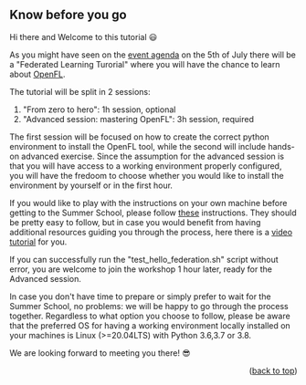 <!-- FEDERATED LEARNING TUTORIAL -->
## Know before you go

Hi there and Welcome to this tutorial :smiley:

As you might have seen on the [event agenda](https://www.neurosummerschool.org/) on the 5th of July there will be a "Federated Learning Turorial" where you will have the chance to learn about [OpenFL](https://github.com/intel/openfl). 

The tutorial will be split in 2 sessions:
1. "From zero to hero": 1h session, optional
2. "Advanced session: mastering OpenFL": 3h session, required

The first session will be focused on how to create the correct python environment to install the OpenFL tool, while the second will include hands-on advanced exercise. 
Since the assumption for the advanced session is that you will have access to a working environment properly configured, you will have the fredoom to choose whether you would like to install the environment by yourself or in the first hour.

If you would like to play with the instructions on your own machine before getting to the Summer School, please follow [these](https://github.com/walteriviera/FL_aux/blob/main/create_fl_env.txt) instructions. They should be pretty easy to follow, but in case you would benefit from having additional resources guiding you through the process, here there is a [video tutorial](https://www.intel.co.uk/content/www/uk/en/now/ai-video-series/building-the-federation.html) for you.

If you can successfully run the "test_hello_federation.sh" script without error, you are welcome to join the workshop 1 hour later, ready for the Advanced session.

In case you don't have time to prepare or simply prefer to wait for the Summer School, no problems: we will be happy to go through the process together.
Regardless to what option you choose to follow, please be aware that the preferred OS for having a working environment locally installed on your machines is Linux (>=20.04LTS) with Python 3.6,3.7 or 3.8.

We are looking forward to meeting you there! :sunglasses:

<p align="right">(<a href="#top">back to top</a>)</p>
